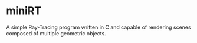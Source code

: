 # miniRT
A simple Ray-Tracing program written in C and capable of rendering scenes composed of multiple geometric objects.
